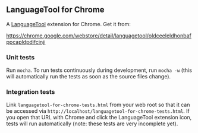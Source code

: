 ## LanguageTool for Chrome

A [LanguageTool](https://languagetool.org) extension for Chrome. Get it from:

https://chrome.google.com/webstore/detail/languagetool/oldceeleldhonbafppcapldpdifcinji

### Unit tests

Run `mocha`. To run tests continuously during development, run `mocha -w`
(this will automatically run the tests as soon as the source files change).

### Integration tests

Link `languagetool-for-chrome-tests.html` from your web root so that it can be accessed
via `http://localhost/languagetool-for-chrome-tests.html`. If you open that URL with Chrome
and click the LanguageTool extension icon, tests will run automatically (note: these tests
are very incomplete yet).
